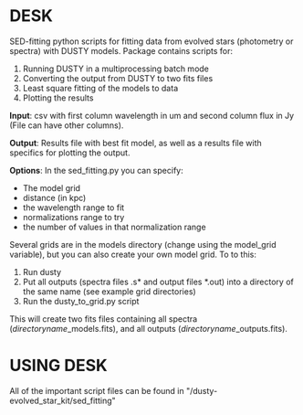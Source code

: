 <!-- <img src="https://3ff009b6523c0c1f8b94-091582592a5f780b4bac3b68414d35fd.ssl.cf5.rackcdn.com/default/_superImage/President-Hayes-Desk.jpg" width="200"> -->

DESK
======


SED-fitting python scripts for fitting data from evolved stars (photometry or spectra) with DUSTY models. Package contains scripts for:
1. Running DUSTY in a multiprocessing batch mode
2. Converting the output from DUSTY to two fits files
3. Least square fitting of the models to data
4. Plotting the results

**Input**: csv with first column wavelength in um and second column flux in Jy (File can have other columns).

**Output**: Results file with best fit model, as well as a results file with specifics for plotting the output. 

**Options**: In the sed_fitting.py you can specify:
* The model grid
* distance (in kpc)
* the wavelength range to fit
* normalizations range to try 
* the number of values in that normalization range

Several grids are in the models directory (change using the model_grid variable), but you can also create your own model grid. To to this: 

1. Run dusty
2. Put all outputs (spectra files .s* and output files *.out) into a directory of the same name (see example grid directories)
3. Run the dusty_to_grid.py script

This will create two fits files containing all spectra (*directoryname*_models.fits), and all outputs (*directoryname*_outputs.fits).

USING DESK
=========

All of the important script files can be found in "/dusty-evolved_star_kit/sed_fitting"